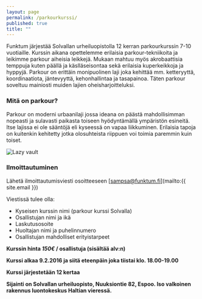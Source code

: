 ```yaml
---
layout: page
permalink: /parkourkurssi/
published: true
title: ""
---
```






Funktum järjestää Solvallan urheiluopistolla 12 kerran parkourkurssin 7-10 vuotiaille. Kurssin aikana opettelemme erilaisia 
parkour-tekniikoita ja leikimme parkour aiheisia leikkejä. Mukaan mahtuu myös akrobaattisia temppuja kuten päällä ja käslläseisontaa
sekä erilaisia kuperkeikkoja ja hyppyjä. Parkour on erittäin monipuolinen laji joka kehittää mm. ketteryyttä, koordinaatiota, jäntevyyttä, kehonhallintaa ja tasapainoa. Täten parkour soveltuu mainiosti muiden lajien oheisharjoitteluksi.

### Mitä on parkour?

Parkour on moderni urbaanilaji jossa ideana on päästä mahdollisimman nopeasti ja sulavasti paikasta toiseen hyödyntämällä ympäristön esineitä.
Itse lajissa ei ole sääntöjä eli kyseessä on vapaa liikkuminen. Erilaisia tapoja on kuitenkin kehitetty jotka olosuhteista
riippuen voi toimia paremmin kuin toiset. 

![Lazy vault]({{site.baseurl}}/media/Parkour.jpg)

### Ilmoittautuminen

Lähetä ilmoittautumisviesti osoitteeseen [sampsa@funktum.fi](mailto:{{ site.email }})

Viestissä tulee olla:

- Kyseisen kurssin nimi (parkour kurssi Solvalla)
- Osallistujan nimi ja ikä
- Laskutusosoite
- Huoltajan nimi ja puhelinnumero
- Osallistujan mahdolliset erityistarpeet



**Kurssin hinta _150€_ / osallistuja (sisältää alv:n)**

**Kurssi alkaa 9.2.2016 ja siitä eteenpäin joka tiistai klo. 18.00-19.00**

**Kurssi järjestetään 12 kertaa**

**Sijainti on Solvallan urheiluopisto, Nuuksiontie 82, Espoo. Iso valkoinen rakennus luontokeskus Haltian vieressä.**
